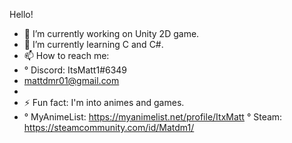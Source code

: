 Hello!

- 🔭 I’m currently working on Unity 2D game.
- 🌱 I’m currently learning C and C#.
- 📫 How to reach me:
- ° Discord: ItsMatt1#6349
-  mattdmr01@gmail.com
-  
- ⚡ Fun fact: I'm into animes and games.
- ° MyAnimeList: https://myanimelist.net/profile/ItxMatt
° Steam: https://steamcommunity.com/id/Matdm1/
